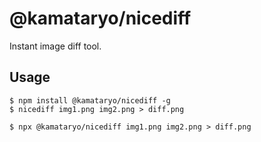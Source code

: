 # @kamataryo/nicediff

Instant image diff tool.

## Usage

```shell
$ npm install @kamataryo/nicediff -g
$ nicediff img1.png img2.png > diff.png
```

```shell
$ npx @kamataryo/nicediff img1.png img2.png > diff.png
```
